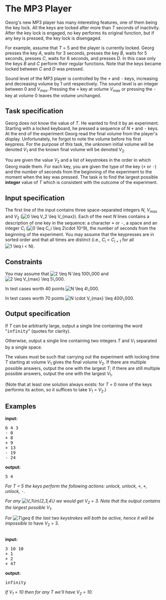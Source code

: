 <h1><strong><span>The MP3 Player</span></strong></h1>
<p>Georg's new MP3 player has many interesting features, one of them  being the key lock. All the keys are locked after more than <span><em>T</em></span> seconds of inactivity. After the key lock is engaged, no key performs its original function, but if any key is pressed, the  key lock is disengaged.</p>
<p>For example, assume that <span><em>T</em> = 5</span> and the player is currently locked. Georg presses the key <span><em>A</em></span>, waits for 3  seconds, presses the key <span><em>B</em></span>, waits for 5 seconds, presses <span><em>C</em></span>,  waits for 6 seconds, and presses <span><em>D</em></span>. In this case only the keys <span><em>B</em></span> and <span><em>C</em></span> perform their regular functions. Note that the keys became locked between <span><em>C</em></span> and <span><em>D</em></span> was pressed.</p>
<p>Sound level of the MP3 player is controlled by the <tt>+</tt> and <tt>-</tt> keys, increasing and decreasing volume by <span>1</span> unit respectively. The sound level is an integer between <span>0</span> and  <span><em>V</em><sub><em>m</em><em>a</em><em>x</em></sub></span>.  Pressing the <tt>+</tt> key at volume <span><em>V</em><sub><em>m</em><em>a</em><em>x</em></sub></span> or pressing the <tt>-</tt> key at volume <span>0</span> leaves the volume unchanged.</p>
<p><a id="Task_specification" name="Task_specification"></a></p>
<h2><strong><span>Task specification</span></strong></h2>
<p>Georg does not know the value of <span><em>T</em></span>.  He wanted to find it by an experiment.  Starting with a locked keyboard, he pressed a sequence of <span><em>N</em></span> <tt>+</tt> and <tt>-</tt> keys. At the end of the experiment Georg read the final volume from the  player's display.  Unfortunately, he forgot to note the volume before his first keypress. For the purpose of this task, the unknown initial volume will be denoted  <span><em>V</em><sub>1</sub></span> and the known final volume will be denoted <span><em>V</em><sub>2</sub></span>.</p>
<p>You are given the value <span><em>V</em><sub>2</sub></span> and a list of keystrokes in the order in which Georg made them. For each key, you are given the type of the key (<tt>+</tt> or <tt>-</tt>) and the number of seconds from the beginning of the experiment to the  moment when the key was pressed. The task is to find the largest possible <strong>integer</strong> value  of <span><em>T</em></span> which is consistent with the outcome of the experiment.</p>
<p><a id="Input_specification" name="Input_specification"></a></p>
<h2><strong><span>Input specification</span></strong></h2>
<p>The first line of the input contains three space-separated integers <span><em>N</em></span>, <span><em>V</em><sub><em>m</em><em>a</em><em>x</em></sub></span> and  <span><em>V</em><sub>2</sub></span> (<img src="./22017/file/ZdodCiyM.png" alt="0 \leq V_2 \leq V_{max}">).  Each of the next <span><em>N</em></span> lines contains a  description  of one key in the sequence: a character <tt>+</tt> or <tt>-</tt>, a space and an integer <span><em>C</em><sub><em>i</em></sub></span> (<img src="./22017/file/xqbHYmik.png" alt="0 \leq C_i \leq 2\cdot 10^9">),  the number of seconds from the beginning of the experiment. You may  assume that the keypresses are in sorted order and that all times are distinct (i.e., <span><em>C</em><sub><em>i</em></sub> &lt; <em>C</em><sub><em>i</em> + 1</sub></span> for all <img src="./22017/file/PbYMOglE.png" alt="1 \leq i < N">).</p>
<p><a id="Constraints" name="Constraints"></a></p>
<h2><strong><span>Constraints</span></strong></h2>
<p>You may assume that <img src="./22017/file/5phh5ny9.png" alt="2 \leq N \leq 100\,000"> and <img src="./22017/file/PBVMybNZ.png" alt="2 \leq V_{max} \leq 5\,000">.</p>
<p>In test cases worth 40 points <img src="./22017/file/mJqnCZgv.png" alt="N \leq  4\,000">.</p>
<p>In test cases worth 70 points <img src="./22017/file/ncKtjdqj.png" alt="N \cdot  V_{max} \leq 400\,000">.</p>
<p><a id="Output_specification" name="Output_specification"></a></p>
<h2><strong><span>Output specification</span></strong></h2>
<p>If <span><em>T</em></span> can be arbitrarily large,  output a single line containing the word "<tt>infinity</tt>" (quotes for clarity).</p>
<p>Otherwise, output a single line containing two integers <span><em>T</em></span> and <span><em>V</em><sub>1</sub></span> separated by a single space.</p>
<p>The values must be such that carrying out the experiment with  locking time <span><em>T</em></span> starting at volume   <span><em>V</em><sub>1</sub></span> gives the final volume  <span><em>V</em><sub>2</sub></span>. If there are multiple possible answers, output the one with the largest <span><em>T</em></span>; if there are still multiple possible answers, output the one with the largest <span><em>V</em><sub>1</sub></span>.</p>
<p>(Note that at least one solution always exists: for <span><em>T</em> = 0</span> none of the keys performs its  action, so it suffices to take <span><em>V</em><sub>1</sub> = <em>V</em><sub>2</sub></span>.)</p>
<p><a id="Examples" name="Examples"></a></p>
<h2><strong><span>Examples</span></strong></h2>
<p><strong><strong>input:</strong></strong></p>
<pre>6 4 3<br>- 0<br>+ 8<br>+ 9<br>+ 13<br>- 19<br>- 24<br></pre>
<p><strong><strong>output:</strong></strong></p>
<pre>5 4<br></pre>
<p><em>For <span><em>T</em> = 5</span> the keys perform the  following actions: unlock, unlock, <tt>+</tt>, <tt>+</tt>, unlock, <tt>-</tt>.</em></p>
<p><em>For any <img src="./22017/file/pmCbtUmh.png" alt="V_1\in\{2,3,4\}"> we would get <span><em>V</em><sub>2</sub> = 3</span>. Note  that the output contains the largest possible <span><em>V</em><sub>1</sub></span>.</em></p>
<p><em>For <img src="./22017/file/JNUrdixn.png" alt="T\geq 6"> the last two keystrokes will both be active, hence it will be impossible  to</em> have <span><em>V</em><sub>2</sub> = 3</span>.</p>
<p><br> <strong><strong>input:</strong></strong></p>
<pre>3 10 10<br>+ 1<br>+ 2<br>+ 47<br></pre>
<p><strong><strong>output:</strong></strong></p>
<pre>infinity<br></pre>
<p><em>If <span><em>V</em><sub>1</sub> = 10</span> then for  any <span><em>T</em></span> we'll have <span><em>V</em><sub>2</sub> = 10</span>.</em></p>